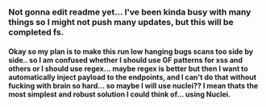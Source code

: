 ### Not gonna edit readme yet... I've been kinda busy with many things so I might not push many updates, but this will be completed fs.
####
#### Okay so my plan is to make this run low hanging bugs scans too side by side.. so I am confused whether I should use GF patterns for xss and others or I should use regex... maybe regex is better but then I want to automatically inject payload to the endpoints, and I can't do that without fucking with brain so hard... so maybe I will use nuclei?? I mean thats the most simplest and robust solution I could think of... using Nuclei.
